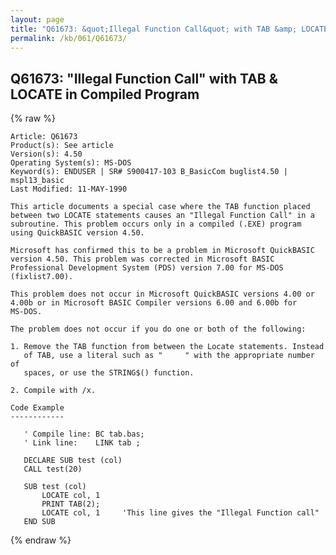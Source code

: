 ```yaml
---
layout: page
title: "Q61673: &quot;Illegal Function Call&quot; with TAB &amp; LOCATE in Compiled Program"
permalink: /kb/061/Q61673/
---
```


## Q61673: &quot;Illegal Function Call&quot; with TAB &amp; LOCATE in Compiled Program

{% raw %}

	Article: Q61673
	Product(s): See article
	Version(s): 4.50
	Operating System(s): MS-DOS
	Keyword(s): ENDUSER | SR# S900417-103 B_BasicCom buglist4.50 | mspl13_basic
	Last Modified: 11-MAY-1990
	
	This article documents a special case where the TAB function placed
	between two LOCATE statements causes an "Illegal Function Call" in a
	subroutine. This problem occurs only in a compiled (.EXE) program
	using QuickBASIC version 4.50.
	
	Microsoft has confirmed this to be a problem in Microsoft QuickBASIC
	version 4.50. This problem was corrected in Microsoft BASIC
	Professional Development System (PDS) version 7.00 for MS-DOS
	(fixlist7.00).
	
	This problem does not occur in Microsoft QuickBASIC versions 4.00 or
	4.00b or in Microsoft BASIC Compiler versions 6.00 and 6.00b for
	MS-DOS.
	
	The problem does not occur if you do one or both of the following:
	
	1. Remove the TAB function from between the Locate statements. Instead
	   of TAB, use a literal such as "     " with the appropriate number of
	   spaces, or use the STRING$() function.
	
	2. Compile with /x.
	
	Code Example
	------------
	
	   ' Compile line: BC tab.bas;
	   ' Link line:    LINK tab ;
	
	   DECLARE SUB test (col)
	   CALL test(20)
	
	   SUB test (col)
	       LOCATE col, 1
	       PRINT TAB(2);
	       LOCATE col, 1     'This line gives the "Illegal Function call"
	   END SUB

{% endraw %}
